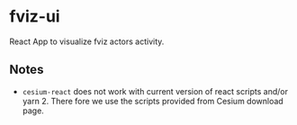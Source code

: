 # fviz-ui

React App to visualize fviz actors activity.

## Notes

- `cesium-react` does not work with current version of react scripts and/or yarn 2.
  There fore we use the scripts provided from Cesium download page.
